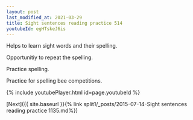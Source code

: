 ```yaml
---
layout: post
last_modified_at: 2021-03-29
title: Sight sentences reading practice 514
youtubeId: egHTskeJ6is
---
```

 
 
Helps to learn sight words and their spelling.

Opportunitiy to repeat the spelling. 

Practice spelling. 
 
Practice for spelling bee competitions. 
 
{% include youtubePlayer.html id=page.youtubeId %}
 
 

[Next]({{ site.baseurl }}{% link  split1/_posts/2015-07-14-Sight sentences reading practice 1135.md%})
 
